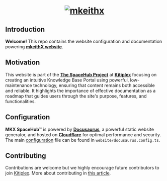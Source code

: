 <div align="center">
  <h1 align="center">
    <a href="https://mkeithx.pages.dev">
      <img src="./public/img/github-banner.png" alt="mkeithx">
    </a>
  </h1>
</div>

## Introduction
**Welcome!** This repo contains the website configuration and documentation powering [**mkeithX website**](https://mkeithx.github.io).

## Motivation
This website is part of the [**The SpaceHub Project**](https://mkeithx.pages.dev/docs) at [**Kitiplex**](https://github.com/kitiplex) focusing on creating an intuitive Knowledge Base Portal using powerful, low-maintenance technology, ensuring that content remains both accessible and reliable. It highlights the importance of effective documentation as a roadmap that guides users through the site's purpose, features, and functionalities.

## Configuration
**MKX SpaceHub**™ is powered by [**Docusaurus**](https://docusaurus.io/), a powerful static website generator, and hosted on [**Cloudflare**](https://developers.cloudflare.com/pages) for optimal performance and security. The main [configuration](https://mkeithx.pages.dev/docs/configs) file can be found in `website/docusaurus.config.ts`.




<!-- ## Contents

Apart from tech docs, you'll get to find articles covering fascinating topics about [the universe](../cosmos/). Ranging from our very own [solar system](https://mkeithx.github.io/cosmos), facts about [celestial mechanics](https://mkeithx.github.io/cosmos/astrophysics), some influential [figures in physics](https://mkeithx.github.io/cosmos/legacy), astronomy, and space exploration, and beyond. -->

## Contributing
Contributions are welcome but we highly encourage future contributors to join [Kitiplex](https://github.com/kitiplex). More about contributing in [this article](https://mkeithx.pages.dev/community).


<!-- > _A documentation website representing humanity from Dimension C-137 🚀_ -->
